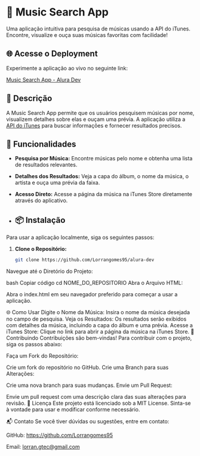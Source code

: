 # 🎵 Music Search App

Uma aplicação intuitiva para pesquisa de músicas usando a API do iTunes. Encontre, visualize e ouça suas músicas favoritas com facilidade!

## 🌐 Acesse o Deployment

Experimente a aplicação ao vivo no seguinte link:

[Music Search App - Alura Dev](https://alura-dev-kohl.vercel.app/)

## 📜 Descrição

A Music Search App permite que os usuários pesquisem músicas por nome, visualizem detalhes sobre elas e ouçam uma prévia. A aplicação utiliza a [API do iTunes](https://affiliate.itunes.apple.com/resources/documentation/itunes-store-web-service-search-api/) para buscar informações e fornecer resultados precisos.

## 🚀 Funcionalidades

- **Pesquisa por Música:** Encontre músicas pelo nome e obtenha uma lista de resultados relevantes.
- **Detalhes dos Resultados:** Veja a capa do álbum, o nome da música, o artista e ouça uma prévia da faixa.
- **Acesso Direto:** Acesse a página da música na iTunes Store diretamente através do aplicativo.

- ## 📦 Instalação

Para usar a aplicação localmente, siga os seguintes passos:

1. **Clone o Repositório:**

   ```bash
   git clone https://github.com/Lorrangomes95/alura-dev
Navegue até o Diretório do Projeto:

bash
Copiar código
cd NOME_DO_REPOSITORIO
Abra o Arquivo HTML:

Abra o index.html em seu navegador preferido para começar a usar a aplicação.

🌐 Como Usar
Digite o Nome da Música: Insira o nome da música desejada no campo de pesquisa.
Veja os Resultados: Os resultados serão exibidos com detalhes da música, incluindo a capa do álbum e uma prévia.
Acesse a iTunes Store: Clique no link para abrir a página da música na iTunes Store.
🤝 Contribuindo
Contribuições são bem-vindas! Para contribuir com o projeto, siga os passos abaixo:

Faça um Fork do Repositório:

Crie um fork do repositório no GitHub.
Crie uma Branch para suas Alterações:

Crie uma nova branch para suas mudanças.
Envie um Pull Request:

Envie um pull request com uma descrição clara das suas alterações para revisão.
📝 Licença
Este projeto está licenciado sob a MIT License. Sinta-se à vontade para usar e modificar conforme necessário.

📬 Contato
Se você tiver dúvidas ou sugestões, entre em contato:

GitHub: https://github.com/Lorrangomes95

Email: lorran.gtec@gmail.com
